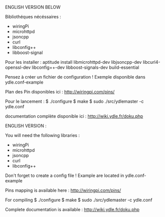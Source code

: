 ENGLISH VERSION BELOW

Bibliothéques nécéssaires :
- wiringPi
- microhttpd 
- jsoncpp
- curl
- libconfig++
- libboost-signal

Pour les installer :
aptitude install libmicrohttpd-dev libjsoncpp-dev libcurl4-openssl-dev libconfig++-dev libboost-signals-dev build-essential

Pensez à créer un fichier de configuration !
Exemple disponible dans ydle.conf-example

Plan des Pin disponibles ici : http://wiringpi.com/pins/

Pour le lancement :
$ ./configure
$ make
$ sudo ./src/ydlemaster -c ydle.conf

documentation complète disponible ici : http://wiki.ydle.fr/doku.php


ENGLISH VERSION :

You will need the following libraries :
- wiringPi
- microhttpd 
- jsoncpp
- curl
- libconfig++

Don't forget to create a config file !
Example are located in ydle.conf-example

Pins mapping is available here : http://wiringpi.com/pins/

For compiling
$ ./configure
$ make
$ sudo ./src/ydlemaster -c ydle.conf

Complete documentation is available : http://wiki.ydle.fr/doku.php
